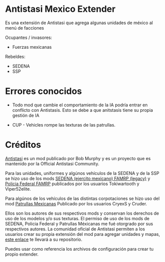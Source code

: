 # Antistasi Mexico Extender
Es una extensión de Antistasi que agrega algunas unidades de méxico al menú de facciones

Ocupantes / invasores:
- Fuerzas mexicanas

Rebeldes:
- SEDENA
- SSP

# Errores conocidos
- Todo mod que cambie el comportamiento de la IA podría entrar en conflicto con Antistasis. Esto se debe a que anitstasis tiene su propia gestión de IA

- CUP - Vehicles rompe las texturas de las patrullas.


# Créditos
[Antistasi](https://steamcommunity.com/sharedfiles/filedetails/?id=2867537125) es un mod publicado por Bob Murphy y es un proyecto que es mantenido por la Official Antistasi Community.

Para las unidades, uniformes y algúnos vehículos de la SEDENA y de la SSP se hizo uso de los mods [SEDENA (ejercito mexicano) FAMRP (legacy)](https://steamcommunity.com/sharedfiles/filedetails/?id=2754634201&tscn=1688766841) y [Policia Federal FAMRP](https://steamcommunity.com/sharedfiles/filedetails/?id=2811141630) publicados por los usuarios Tokiwartooth y Viper52elite.

Para algúnos de los vehículos de las distintas corpotaciones se hizo uso del mod [Patrullas Mexicanas](https://steamcommunity.com/sharedfiles/filedetails/?id=2597061051) Publicado por los usuarios CryexS y Cruder.

Ellos son los autores de sus respectivos mods y conservan los derechos de uso de los modelos y/o sus texturas.
El permiso de uso de los mods de SEDENA, Policia Federal y Patrullas Méxicanas me fué otorgrado por sus respectivos autores.
La comunidad oficial de Antistasi permiten a los usuarios crear su propia extensión del mod para agregar unidades y mapas, [este enlace](https://github.com/official-antistasi-community/A3AExtender) te llevará a su repositorio.

Puedes usar como referencia los archivos de configuración para crear tu propio extender.